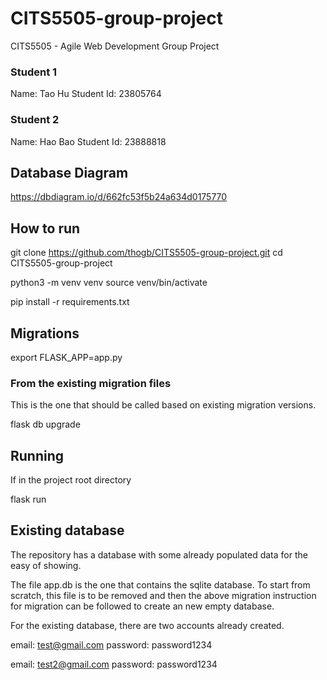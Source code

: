 # CITS5505-group-project

CITS5505 - Agile Web Development Group Project

### Student 1

Name: Tao Hu
Student Id: 23805764

### Student 2

Name: Hao Bao
Student Id: 23888818

## Database Diagram

https://dbdiagram.io/d/662fc53f5b24a634d0175770

## How to run

git clone https://github.com/thogb/CITS5505-group-project.git
cd CITS5505-group-project

python3 -m venv venv
source venv/bin/activate

pip install -r requirements.txt

## Migrations

export FLASK_APP=app.py

### From the existing migration files

This is the one that should be called based on existing migration versions.

flask db upgrade

## Running

If in the project root directory

flask run

## Existing database

The repository has a database with some already populated data for the easy of
showing.

The file app.db is the one that contains the sqlite database. To start from
scratch, this file is to be removed and then the above migration instruction
for migration can be followed to create an new empty database.

For the existing database, there are two accounts already created.

email: test@gmail.com
password: password1234

email: test2@gmail.com
password: password1234
